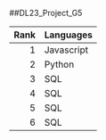 ##DL23_Project_G5

| Rank | Languages |
|-----:|-----------|
|     1| Javascript                                   |
|     2| Python    |
|     3| SQL       |
|     4| SQL       |
|     5| SQL       |
|     6| SQL       |
